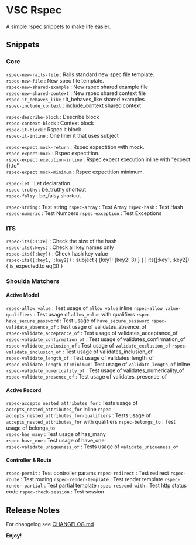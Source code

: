 # VSC Rspec

A simple rspec snippets to make life easier.

## Snippets

### Core
`rspec-new-rails-file` : Rails standard new spec file template.  
`rspec-new-file` : New spec file template.  
`rspec-new-shared-example` : New rspec shared example file  
`rspec-new-shared-context` : New rspec shared context file  
`rspec-it_behaves_like` : it_behaves_like shared examples  
`rspec-include_context` : include_context shared context  
  
`rspec-describe-block` : Describe block  
`rspec-context-block` : Context block  
`rspec-it-block` : Rspec it block  
`rspec-it-inline` : One liner it that uses subject  
  
`rspec-expect:mock-return` : Rspec expectition with mock.  
`rspec-expect:mock` : Rspec expectition.  
`rspec-expect:execution-inline` : Rspec expect execution inline with "expect {}.to"  
`rspec-expect:mock-minimum` : Rspec expectition minimum.  

`rspec-let` : Let declaration.  
`rspec-truthy` : be_truthy shortcut  
`rspec-falsy` : be_falsy shortcut  

`rspec-string` : Test string
`rspec-array` : Test Array
`rspec-hash` : Test Hash
`rspec-numeric` : Test Numbers
`rspec-exception` : Test Exceptions

### ITS

`rspec-its(:size)` : Check the size of the hash  
`rspec-its(:keys)` : Check all key names only  
`rspec-its([:key])` : Check hash key value  
`rspec-its([:key1, :key2])` : subject { {key1: {key2: 3} } } | its([:key1, :key2]) { is_expected.to eq(3) }  

### Shoulda Matchers

#### Active Model

`rspec-allow_value` : Test usage of `allow_value` inline
`rspec-allow_value-qualifiers` : Test usage of `allow_value` with qualifiers
`rspec-have_secure_password` : Test usage of `have_secure_password`
`rspec-validate_absence_of` : Test usage of validates_absence_of  
`rspec-validate_acceptance_of` : Test usage of validates_acceptance_of  
`rspec-validate_confirmation_of` : Test usage of validates_confirmation_of  
`rspec-validate_exclusion_of` : Test usage of `validate_exclusion_of`
`rspec-validate_inclusion_of` : Test usage of validates_inclusion_of  
`rspec-validate_length_of` : Test usage of validates_length_of  
`rspec-validate_length_of:minimum` : Test usage of `validate_length_of` inline
`rspec-validate_numericality_of` : Test usage of validates_numericality_of  
`rspec-validate_presence_of` : Test usage of validates_presence_of  

#### Active Record

`rspec-accepts_nested_attributes_for` : Tests usage of `accepts_nested_attributes_for` inline
`rspec-accepts_nested_attributes_for-qualifiers` : Tests usage of `accepts_nested_attributes_for` with qualifiers
`rspec-belongs_to` : Test usage of belongs_to  
`rspec-has_many` : Test usage of has_many  
`rspec-have_one` : Test usage of have_one  
`rspec-validate_uniqueness_of` : Tests usage of `validate_uniqueness_of`

#### Controller & Route

`rspec-permit` : Test controller params
`rspec-redirect` : Test redirect
`rspec-route` : Test routing
`rspec-render-template` : Test render template
`rspec-render-partial` : Test partial template
`rspec-respond-with` : Test http status code
`rspec-check-session` : Test session

## Release Notes

For changelog see [CHANGELOG.md](https://github.com/SaimonL/vsc-rspec/blob/master/CHANGELOG.md)

**Enjoy!**
